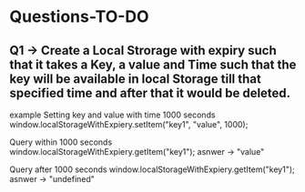 # Questions-TO-DO

##  Q1 -> Create a Local Strorage with expiry such that it takes a Key, a value and Time such that the key will be available in local Storage till that specified time and after that it would be deleted.

example
Setting key and value with time 1000 seconds 
window.localStorageWithExpiery.setItem("key1", "value", 1000);

Query within 1000 seconds 
window.localStorageWithExpiery.getItem("key1"); 
asnwer -> "value"

Query after 1000 seconds 
window.localStorageWithExpiery.getItem("key1"); 
asnwer -> "undefined"

